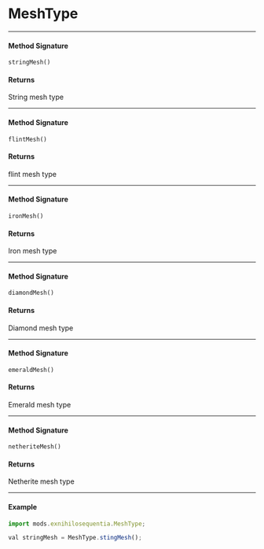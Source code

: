# MeshType

---

#### Method Signature

`stringMesh()`

#### Returns

String mesh type

---

#### Method Signature

`flintMesh()`

#### Returns

flint mesh type

---

#### Method Signature

`ironMesh()`

#### Returns

Iron mesh type

---

#### Method Signature

`diamondMesh()`

#### Returns

Diamond mesh type

---

#### Method Signature

`emeraldMesh()`

#### Returns

Emerald mesh type

---

#### Method Signature

`netheriteMesh()`

#### Returns

Netherite mesh type

---

#### Example

```js
import mods.exnihilosequentia.MeshType;

val stringMesh = MeshType.stingMesh();
```
